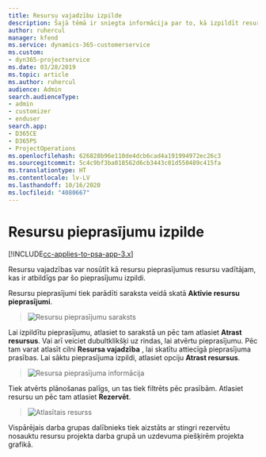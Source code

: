 ```yaml
---
title: Resursu vajadzību izpilde
description: Šajā tēmā ir sniegta informācija par to, kā izpildīt resursu vajadzības.
author: ruhercul
manager: kfend
ms.service: dynamics-365-customerservice
ms.custom:
- dyn365-projectservice
ms.date: 03/28/2019
ms.topic: article
ms.author: ruhercul
audience: Admin
search.audienceType:
- admin
- customizer
- enduser
search.app:
- D365CE
- D365PS
- ProjectOperations
ms.openlocfilehash: 626828b96e110de4dcb6cad4a191994972ec26c3
ms.sourcegitcommit: 5c4c9bf3ba018562d6cb3443c01d550489c415fa
ms.translationtype: HT
ms.contentlocale: lv-LV
ms.lasthandoff: 10/16/2020
ms.locfileid: "4080667"
---
```

# <a name="fulfilling-resource-requests"></a>Resursu pieprasījumu izpilde

[!INCLUDE[cc-applies-to-psa-app-3.x](../includes/cc-applies-to-psa-app-3x.md)]

Resursu vajadzības var nosūtīt kā resursu pieprasījumus resursu vadītājam, kas ir atbildīgs par šo pieprasījumu izpildi.

Resursu pieprasījumi tiek parādīti saraksta veidā skatā **Aktīvie resursu pieprasījumi**.

> ![Resursu pieprasījumu saraksts](media/Resource-Management-image59.png)

Lai izpildītu pieprasījumu, atlasiet to sarakstā un pēc tam atlasiet **Atrast resursus**. Vai arī veiciet dubultklikšķi uz rindas, lai atvērtu pieprasījumu. Pēc tam varat atlasīt cilni **Resursa vajadzība** , lai skatītu attiecīgā pieprasījuma prasības. Lai sāktu pieprasījuma izpildi, atlasiet opciju **Atrast resursus**.

> ![Resursa pieprasījuma informācija](media/Resource-Management-image60.png)

Tiek atvērts plānošanas palīgs, un tas tiek filtrēts pēc prasībām. Atlasiet resursu un pēc tam atlasiet **Rezervēt**.

> ![Atlasītais resurss](media/Resource-Management-image61.png)

Vispārējais darba grupas dalībnieks tiek aizstāts ar stingri rezervētu nosauktu resursu projekta darba grupā un uzdevuma piešķirēm projekta grafikā.
